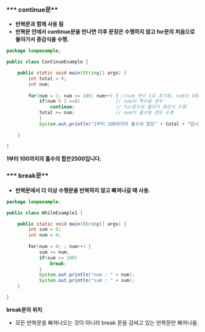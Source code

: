 ### *** continue문**

- **반복문과 함께 사용 됨**
- **반복문 안에서 continue문을 만나면 이후 문장은 수행하지 않고 for문의 처음으로 돌아가서 증감식을 수행.**

```java
package loopexample;

public class ContinueExample {

	public static void main(String[] args) {
		int total = 0;
		int num;
		
		for(num = 1; num <= 100; num++) { //num 변수 1로 초기화, num이 100이 될때까지 반복
			if(num % 2 ==0)				// num이 짝수일 경우
				continue;				// for문으로 돌아가 증감식 수행
			total += num;				// num이 홀수일 경우 수행
			}
			System.out.println("1부터 100까지의 홀수의 합은" + total + "입니다."); 

	}

}
```

**1부터 100까지의 홀수의 합은2500입니다.**

###  

### *** break문**

- **반복문에서 더 이상 수행문을 반복하지 않고 빠져나갈 때 사용.**

```java
package loopexample;

public class WhileExample1 {

	public static void main(String[] args) {
		int sum = 0;
		int num = 0;
		
		for(num = 0; ; num++) { 
			sum += num;
			if(sum >= 100)				
				break;				
			}
			System.out.println("num : " + num); 
			System.out.println("sum : " + sum); 
	}

}
```



**break문의 위치**



- 모든 반복문을 빠져나오는 것이 아니라 break 문을 감싸고 있는 반복문만 빠져나옴.